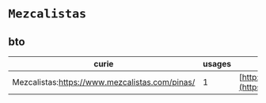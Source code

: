# `Mezcalistas`
## bto
| curie                                          |   usages | nodes                                                                                                           |
|------------------------------------------------|----------|-----------------------------------------------------------------------------------------------------------------|
| Mezcalistas:https://www.mezcalistas.com/pinas/ |        1 | [http://purl.obolibrary.org/obo/BTO:0006519](https://bioregistry.io/http://purl.obolibrary.org/obo/BTO:0006519) |
